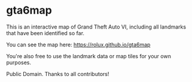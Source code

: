 # gta6map

This is an interactive map of Grand Theft Auto VI, including all landmarks that have been identified so far.

You can see the map here: https://rolux.github.io/gta6map

You're also free to use the landmark data or map tiles for your own purposes.

Public Domain. Thanks to all contributors!